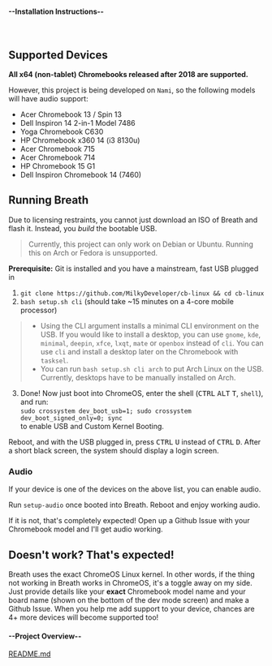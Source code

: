 <!-- select:start -->
<!-- select-menu-labels: View: -->

#### --Installation Instructions--

<br>

## Supported Devices

**All x64 (non-tablet) Chromebooks released after 2018 are supported.**

However, this project is being developed on `Nami`, so the following models will have audio support:
* Acer Chromebook 13 / Spin 13
* Dell Inspiron 14 2-in-1 Model 7486 
* Yoga Chromebook C630
* HP Chromebook x360 14 (i3 8130u)
* Acer Chromebook 715
* Acer Chromebook 714
* HP Chromebook 15 G1
* Dell Inspiron Chromebook 14 (7460)

## Running Breath

Due to licensing restraints, you cannot just download an ISO of Breath and flash it. Instead, you *build* the bootable USB.
> Currently, this project can only work on Debian or Ubuntu. Running this on Arch or Fedora is unsupported.

**Prerequisite:** Git is installed and you have a mainstream, fast USB plugged in

1. `git clone https://github.com/MilkyDeveloper/cb-linux && cd cb-linux`
2. `bash setup.sh cli`
(should take ~15 minutes on a 4-core mobile processor)

> * Using the CLI argument installs a minimal CLI environment on the USB. If you would like to install a desktop, you can use `gnome`, `kde`, `minimal`, `deepin`, `xfce`, `lxqt`, `mate` or `openbox` instead of `cli`. You can use `cli` and install a desktop later on the Chromebook with `tasksel`.
> * You can run `bash setup.sh cli arch` to put Arch Linux on the USB. Currently, desktops have to be manually installed on Arch.

3. Done! Now just boot into ChromeOS, enter the shell (<kbd>CTRL</kbd> <kbd>ALT</kbd> <kbd>T</kbd>, `shell`), and run:  
`sudo crossystem dev_boot_usb=1; sudo crossystem dev_boot_signed_only=0; sync`  
to enable USB and Custom Kernel Booting.

Reboot, and with the USB plugged in, press <kbd>CTRL</kbd> <kbd>U</kbd> instead of <kbd>CTRL</kbd> <kbd>D</kbd>. After a short black screen, the system should display a login screen.

### Audio

If your device is one of the devices on the above list, you can enable audio.

Run `setup-audio` once booted into Breath. Reboot and enjoy working audio.

If it is not, that's completely expected! Open up a Github Issue with your Chromebook model and I'll  get audio working.

## Doesn't work? That's expected!

Breath uses the exact ChromeOS Linux kernel. In other words, if the thing not working in Breath works in ChromeOS, it's a toggle away on my side. Just provide details like your **exact** Chromebook model name and your board name (shown on the bottom of the dev mode screen) and make a Github Issue. When you help me add support to your device, chances are 4+ more devices will become supported too!

#### --Project Overview--

[README.md](https://raw.githubusercontent.com/MilkyDeveloper/cb-linux/main/README.md ':include')

<!-- select:end -->